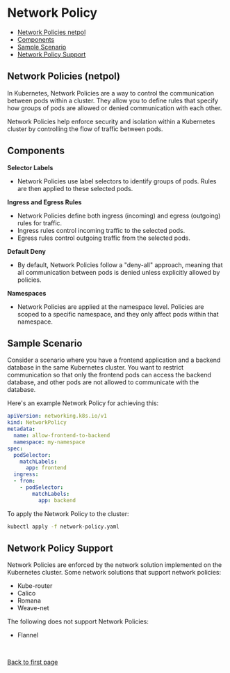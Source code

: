 
# Network Policy 


- [Network Policies netpol](#network-policies-netpol)
- [Components](#components)
- [Sample Scenario](#sample-scenario)
- [Network Policy Support](#network-policy-support)


## Network Policies (netpol)

In Kubernetes, Network Policies are a way to control the communication between pods within a cluster. They allow you to define rules that specify how groups of pods are allowed or denied communication with each other. 

Network Policies help enforce security and isolation within a Kubernetes cluster by controlling the flow of traffic between pods.

## Components 

**Selector Labels**

- Network Policies use label selectors to identify groups of pods. Rules are then applied to these selected pods.

**Ingress and Egress Rules**

- Network Policies define both ingress (incoming) and egress (outgoing) rules for traffic.
- Ingress rules control incoming traffic to the selected pods.
- Egress rules control outgoing traffic from the selected pods.

**Default Deny**

- By default, Network Policies follow a "deny-all" approach, meaning that all communication between pods is denied unless explicitly allowed by policies.

**Namespaces**

- Network Policies are applied at the namespace level. Policies are scoped to a specific namespace, and they only affect pods within that namespace.

## Sample Scenario 

Consider a scenario where you have a frontend application and a backend database in the same Kubernetes cluster. You want to restrict communication so that only the frontend pods can access the backend database, and other pods are not allowed to communicate with the database.

Here's an example Network Policy for achieving this:

```yaml
apiVersion: networking.k8s.io/v1
kind: NetworkPolicy
metadata:
  name: allow-frontend-to-backend
  namespace: my-namespace
spec:
  podSelector:
    matchLabels:
      app: frontend
  ingress:
  - from:
    - podSelector:
        matchLabels:
          app: backend
```

To apply the Network Policy to the cluster:

```bash
kubectl apply -f network-policy.yaml
```

## Network Policy Support

Network Policies are enforced by the network solution implemented on the Kubernetes cluster. Some network solutions that support network policies:

- Kube-router 
- Calico 
- Romana
- Weave-net 

The following does not support Network Policies:

- Flannel 



<br>

[Back to first page](../../README.md#kubernetes-security)
